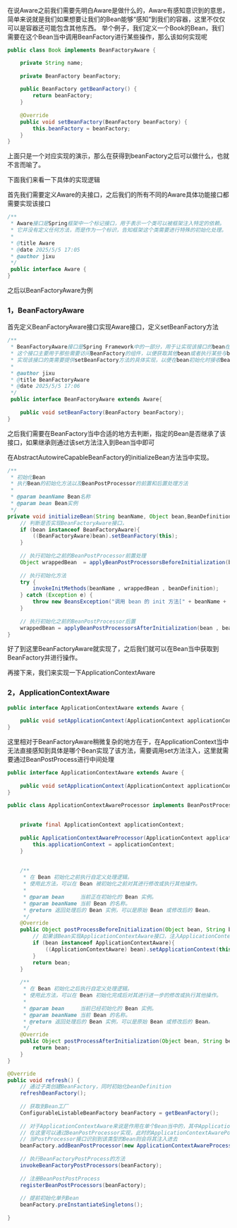 在说Aware之前我们需要先明白Aware是做什么的，Aware有感知意识到的意思，简单来说就是我们如果想要让我们的Bean能够“感知”到我们的容器，这里不仅仅可以是容器还可能包含其他东西。
举个例子，我们定义一个Book的Bean，我们需要在这个Bean当中调用BeanFactory进行某些操作，那么该如何实现呢

```java
public class Book implements BeanFactoryAware {  

	private String name;
      
    private BeanFactory beanFactory;  
  
    public BeanFactory getBeanFactory() {  
        return beanFactory;  
    }  
  
    @Override  
    public void setBeanFactory(BeanFactory beanFactory) {  
        this.beanFactory = beanFactory;  
    }  
}
```

上面只是一个对应实现的演示，那么在获得到beanFactory之后可以做什么，也就不言而喻了。

下面我们来看一下具体的实现逻辑

首先我们需要定义Aware的夫接口，之后我们的所有不同的Aware具体功能接口都需要实现该接口

```java
/**  
 * Aware接口是Spring框架中一个标记接口，用于表示一个类可以被框架注入特定的依赖。  
 * 它并没有定义任何方法，而是作为一个标识，告知框架这个类需要进行特殊的初始化处理。  
 *  
 * @title Aware  
 * @date 2025/5/5 17:05  
 * @author jixu  
 */
 public interface Aware {  
}
```

之后以BeanFactoryAware为例

### 1，BeanFactoryAware

首先定义BeanFactoryAware接口实现Aware接口，定义setBeanFactory方法

```java
/**  
 * BeanFactoryAware接口是Spring Framework中的一部分，用于让实现该接口的bean在创建时能够获得BeanFactory的引用。  
 * 这个接口主要用于那些需要访问BeanFactory的组件，以便获取其他bean或者执行某些与bean管理相关的操作。  
 * 实现该接口的类需要提供setBeanFactory方法的具体实现，以便在bean初始化时接收BeanFactory的引用。  
 *  
 * @author jixu  
 * @title BeanFactoryAware  
 * @date 2025/5/5 17:06  
 */
 public interface BeanFactoryAware extends Aware{  
  
    public void setBeanFactory(BeanFactory beanFactory);  
}
```

之后我们需要在BeanFactory当中合适的地方去判断，指定的Bean是否继承了该接口，如果继承则通过该set方法注入到Bean当中即可

在AbstractAutowireCapableBeanFactory的initializeBean方法当中实现。

```java
/**  
 * 初始化Bean  
 * 执行Bean的初始化方法以及BeanPostProcessor的前置和后置处理方法  
 *  
 * @param beanName Bean名称  
 * @param bean Bean实例  
 */  
private void initializeBean(String beanName, Object bean,BeanDefinition beanDefinition) {  
    // 判断是否实现BeanFactoryAware接口，  
    if (bean instanceof BeanFactoryAware){  
        ((BeanFactoryAware)bean).setBeanFactory(this);  
    }  
  
    // 执行初始化之前的BeanPostProcessor前置处理  
    Object wrappedBean  = applyBeanPostProcessorsBeforeInitialization(bean, beanName);  
  
    // 执行初始化方法  
    try {  
        invokeInitMethods(beanName , wrappedBean , beanDefinition);  
    } catch (Exception e) {  
        throw new BeansException("调用 bean 的 init 方法[" + beanName + "] 失败", e);  
    }  
  
    // 执行初始化之前的BeanPostProcessor后置  
    wrappedBean = applyBeanPostProcessorsAfterInitialization(bean , beanName);  
}
```

好了到这里BeanFactoryAware就实现了，之后我们就可以在Bean当中获取到BeanFactory并进行操作。

再接下来，我们来实现一下ApplicationContextAware

### 2，ApplicationContextAware

```java
public interface ApplicationContextAware extends Aware {  
  
    public void setApplicationContext(ApplicationContext applicationContext);  
}
```

这里相对于BeanFactoryAware稍微复杂的地方在于，在ApplicationContext当中无法直接感知到具体是哪个Bean实现了该方法，需要调用set方法注入，这里就需要通过BeanPostProcess进行中间处理

```java
public interface ApplicationContextAware extends Aware {  
  
    public void setApplicationContext(ApplicationContext applicationContext);  
}
```

```java
public class ApplicationContextAwareProcessor implements BeanPostProcessor {  
  
  
    private final ApplicationContext applicationContext;  
  
    public ApplicationContextAwareProcessor(ApplicationContext applicationContext) {  
        this.applicationContext = applicationContext;  
    }  
  
  
    /**  
     * 在 Bean 初始化之前执行自定义处理逻辑。  
     * 使用此方法，可以在 Bean 被初始化之前对其进行修改或执行其他操作。  
     *  
     * @param bean     当前正在初始化的 Bean 实例。  
     * @param beanName 当前 Bean 的名称。  
     * @return 返回处理后的 Bean 实例，可以是原始 Bean 或修改后的 Bean。  
     */  
    @Override  
    public Object postProcessBeforeInitialization(Object bean, String beanName) {  
        // 如果该Bean实现ApplicationContextAware接口，注入ApplicationContext  
        if (bean instanceof ApplicationContextAware){  
            ((ApplicationContextAware) bean).setApplicationContext(this.applicationContext);  
        }  
        return bean;  
    }  
  
    /**  
     * 在 Bean 初始化之后执行自定义处理逻辑。  
     * 使用此方法，可以在 Bean 初始化完成后对其进行进一步的修改或执行其他操作。  
     *  
     * @param bean     当前已经初始化的 Bean 实例。  
     * @param beanName 当前 Bean 的名称。  
     * @return 返回处理后的 Bean 实例，可以是原始 Bean 或修改后的 Bean。  
     */  
    @Override  
    public Object postProcessAfterInitialization(Object bean, String beanName) {  
        return bean;  
    }  
}
```

```java
@Override  
public void refresh() {  
    // 通过子类创建BeanFactory，同时初始化beanDefinition  
    refreshBeanFactory();  
  
    // 获取到Bean工厂  
    ConfigurableListableBeanFactory beanFactory = getBeanFactory();  
  
    // 对于ApplicationContextAware来说是作用在单个Bean当中的，其中ApplicationContext无法指定在哪个Bean当中生效  
    // 在这里可以通过BeanPostProcessor实现，此时的ApplicationContextAwarePostProcessor类似于一个中间件，将对象存储在当中  
    // 当PostProcessor接口识别到该类型的Bean则会将其注入进去  
    beanFactory.addBeanPostProcessor(new ApplicationContextAwareProcessor(this));  
  
    // 执行BeanFactoryPostProcess的方法  
    invokeBeanFactoryPostProcessors(beanFactory);  
  
    // 注册BeanPostPostProcess  
    registerBeanPostProcessors(beanFactory);  
  
    // 提前初始化单列Bean  
    beanFactory.preInstantiateSingletons();  
  
}
```
